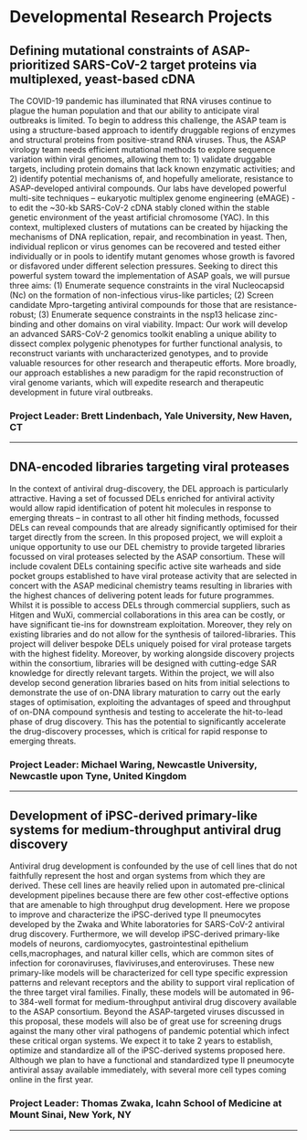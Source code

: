 # Developmental Research Projects

## Defining mutational constraints of ASAP-prioritized SARS-CoV-2 target proteins via multiplexed, yeast-based cDNA

The COVID-19 pandemic has illuminated that RNA viruses continue to plague the human population and that our ability to anticipate viral outbreaks is limited. To begin to address this challenge, the ASAP team is using a structure-based approach to identify druggable regions of enzymes and structural proteins from positive-strand RNA viruses. Thus, the ASAP virology team needs efficient mutational methods to explore sequence variation within viral genomes, allowing them to: 1) validate druggable targets, including protein domains that lack known enzymatic activities; and 2) identify potential mechanisms of, and hopefully ameliorate, resistance to ASAP-developed antiviral compounds. Our labs have developed powerful multi-site techniques – eukaryotic multiplex genome engineering (eMAGE) -  to edit the ~30-kb SARS-CoV-2 cDNA stably cloned within the stable genetic environment of the yeast artificial chromosome (YAC). In this context, multiplexed clusters of mutations can be created by hijacking the mechanisms of DNA replication, repair, and recombination in yeast. Then, individual replicon or virus genomes can be recovered and tested either individually or in pools to identify mutant genomes whose growth is favored or disfavored under different selection pressures.  Seeking to direct this powerful system toward the implementation of ASAP goals, we will pursue three aims:  (1) Enumerate sequence constraints in the viral Nucleocapsid (Nc) on the formation of non-infectious virus-like particles; (2) Screen candidate Mpro-targeting antiviral compounds for those that are resistance-robust; (3) Enumerate sequence constraints in the nsp13 helicase zinc-binding and other domains on viral viability. Impact: Our work will develop an advanced SARS-CoV-2 genomics toolkit enabling a unique ability to dissect complex polygenic phenotypes for further functional analysis, to reconstruct variants with uncharacterized genotypes, and to provide valuable resources for other research and therapeutic efforts. More broadly, our approach establishes a new paradigm for the rapid reconstruction of viral genome variants, which will expedite research and therapeutic development in future viral outbreaks.

### Project Leader: Brett Lindenbach, Yale University, New Haven, CT 

---

## DNA-encoded libraries targeting viral proteases

In the context of antiviral drug-discovery, the DEL approach is particularly attractive. Having a set of focussed DELs enriched for antiviral activity would allow rapid identification of potent hit molecules in response to emerging threats – in contrast to all other hit finding methods, focussed DELs can reveal compounds that are already significantly optimised for their target directly from the screen. In this proposed project, we will exploit a unique opportunity to use our DEL chemistry to provide targeted libraries focussed on viral proteases
selected by the ASAP consortium. These will include covalent DELs containing specific active site warheads and side pocket groups established to have viral protease activity that are selected in concert with the ASAP medicinal chemistry teams resulting in libraries with the highest chances of delivering potent leads for future programmes. Whilst it is possible to access DELs through commercial suppliers, such as Hitgen and WuXi, commercial collaborations in this area can be costly, or have significant tie-ins for downstream exploitation. Moreover, they rely on existing libraries and do not allow for the synthesis of tailored-libraries. This project will deliver bespoke DELs uniquely poised for viral protease targets with the highest fidelity. Moreover, by working alongside discovery projects within the consortium, libraries will be designed with cutting-edge SAR knowledge for directly relevant targets. Within the project, we will also develop second generation libraries based on hits from initial selections to demonstrate the use of on-DNA library maturation to carry out the early stages of optimisation, exploiting the
advantages of speed and throughput of on-DNA compound synthesis and testing to accelerate the hit-to-lead phase of drug discovery. This has the potential to significantly accelerate the drug-discovery processes, which is critical for rapid response to emerging threats.

### Project Leader: Michael Waring, Newcastle University, Newcastle upon Tyne, United Kingdom

---

## Development of iPSC-derived primary-like systems for medium-throughput antiviral drug discovery

Antiviral drug development is confounded by the use of cell lines that do not faithfully represent the host and organ systems from which they are derived. These cell lines are heavily relied upon in automated pre-clinical development pipelines because there are few other cost-effective options that are amenable to high throughput drug development. Here we propose to improve and characterize the iPSC-derived type II pneumocytes developed by the Zwaka and White laboratories for SARS-CoV-2 antiviral drug discovery. Furthermore, we will develop iPSC-derived primary-like models of neurons, cardiomyocytes, gastrointestinal epithelium cells,macrophages, and natural killer cells, which are common sites of infection for coronaviruses, flaviviruses,and enteroviruses. These new primary-like models will be characterized for cell type specific expression patterns and relevant receptors and the ability to support viral replication of the three target viral families. Finally, these models will be automated in 96- to 384-well format for medium-throughput antiviral drug discovery available to the ASAP consortium. Beyond the ASAP-targeted viruses discussed in this proposal, these models will also be of great use for screening drugs against the many other viral pathogens of pandemic potential which infect these critical organ systems. We expect it to take 2 years to establish, optimize and standardize all of the iPSC-derived systems proposed here. Although we plan to have a functional and standardized type II pneumocyte antiviral assay available immediately, with several more cell types coming online in the first year.

### Project Leader: Thomas Zwaka, Icahn School of Medicine at Mount Sinai, New York, NY

---
